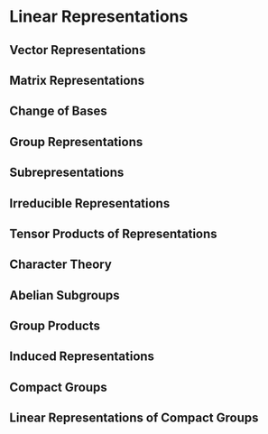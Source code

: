 # Linear Representations

## Vector Representations

## Matrix Representations

## Change of Bases

## Group Representations

## Subrepresentations

## Irreducible Representations

## Tensor Products of Representations

## Character Theory

## Abelian Subgroups 

## Group Products

## Induced Representations

## Compact Groups

## Linear Representations of Compact Groups

